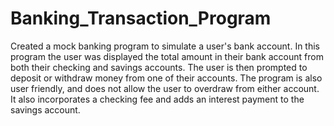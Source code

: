 # Banking_Transaction_Program

Created a mock banking program to simulate a user's bank account.  In this program the user was displayed the total amount in their bank account from both their checking and savings accounts.  The user is then prompted to deposit or withdraw money from one of their accounts.  The program is also user friendly, and does not allow the user to overdraw from either account. It also incorporates a checking fee and adds an interest payment to the savings account.
